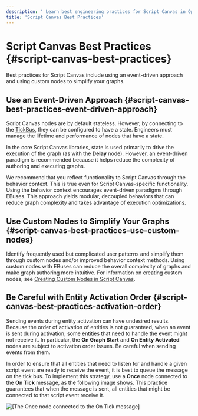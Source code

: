 ```yaml
---
description: ' Learn best engineering practices for Script Canvas in Open 3D Engine. '
title: 'Script Canvas Best Practices'
---
```

# Script Canvas Best Practices {#script-canvas-best-practices}

Best practices for Script Canvas include using an event\-driven approach and using custom nodes to simplify your graphs\.

## Use an Event\-Driven Approach {#script-canvas-best-practices-event-driven-approach}

Script Canvas nodes are by default stateless\. However, by connecting to the [TickBus](/docs/user-guide/features/engine/ebus/tick.md), they can be configured to have a state\. Engineers must manage the lifetime and performance of nodes that have a state\.

In the core Script Canvas libraries, state is used primarily to drive the execution of the graph \(as with the **Delay** node\)\. However, an event\-driven paradigm is recommended because it helps reduce the complexity of authoring and executing graphs\.

We recommend that you reflect functionality to Script Canvas through the behavior context\. This is true even for Script Canvas-specific functionality\. Using the behavior context encourages event\-driven paradigms through EBuses\. This approach yields modular, decoupled behaviors that can reduce graph complexity and takes advantage of execution optimizations\.

## Use Custom Nodes to Simplify Your Graphs {#script-canvas-best-practices-use-custom-nodes}

Identify frequently used but complicated user patterns and simplify them through custom nodes and/or improved behavior context methods\. Using custom nodes with EBuses can reduce the overall complexity of graphs and make graph authoring more intuitive\. For information on creating custom nodes, see [Creating Custom Nodes in Script Canvas](/docs/user-guide/features/engine/scripting/script-canvas/_index.md)\.

## Be Careful with Entity Activation Order {#script-canvas-best-practices-activation-order}

Sending events during entity activation can have undesired results\. Because the order of activation of entities is not guaranteed, when an event is sent during activation, some entities that need to handle the event might not receive it\. In particular, the **On Graph Start** and **On Entity Activated** nodes are subject to activation order issues\. Be careful when sending events from them\.

In order to ensure that all entities that need to listen for and handle a given script event are ready to receive the event, it is best to queue the message on the tick bus\. To implement this strategy, use a **Once** node connected to the **On Tick** message, as the following image shows\. This practice guarantees that when the message is sent, all entities that might be connected to that script event receive it\.

![\[The Once node connected to the On Tick message\]](/images/user-guide/scripting/script-canvas/script-canvas-best-practices-activation-order.png)
